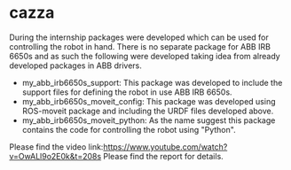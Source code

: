 # cazza
During the internship packages were developed which can be used for controlling the robot in hand. There is no separate package for ABB IRB 6650s and as such the following were developed taking idea from already developed packages in ABB drivers.
* my_abb_irb6650s_support:
This package was developed to include the support files for defining the robot in use ABB IRB 6650s. 
* my_abb_irb6650s_moveit_config:
This package was developed using ROS-moveit package and including the URDF files developed above.
* my_abb_irb6650s_moveit_python:
As the name suggest this package contains the code for controlling the robot using "Python".

Please find the video link:https://www.youtube.com/watch?v=OwALl9o2E0k&t=208s
Please find the report for details.
